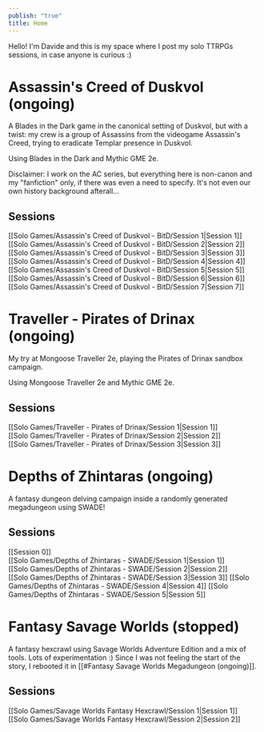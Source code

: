 ```yaml
---
publish: "true"
title: Home
---
```

Hello! 
I'm Davide and this is my space where I post my solo TTRPGs sessions, in case anyone is curious :)

# Assassin's Creed of Duskvol (ongoing)
A Blades in the Dark game in the canonical setting of Duskvol, but with a twist: my crew is a group of Assassins from the videogame Assassin's Creed, trying to eradicate Templar presence in Duskvol.

Using Blades in the Dark and Mythic GME 2e.

Disclaimer: I work on the AC series, but everything here is non-canon and my "fanfiction" only, if there was even a need to specify. It's not even our own history background afterall...

## Sessions
[[Solo Games/Assassin's Creed of Duskvol - BitD/Session 1|Session 1]]  
[[Solo Games/Assassin's Creed of Duskvol - BitD/Session 2|Session 2]]  
[[Solo Games/Assassin's Creed of Duskvol - BitD/Session 3|Session 3]]  
[[Solo Games/Assassin's Creed of Duskvol - BitD/Session 4|Session 4]]  
[[Solo Games/Assassin's Creed of Duskvol - BitD/Session 5|Session 5]]  
[[Solo Games/Assassin's Creed of Duskvol - BitD/Session 6|Session 6]]  
[[Solo Games/Assassin's Creed of Duskvol - BitD/Session 7|Session 7]]  

# Traveller - Pirates of Drinax (ongoing)
My try at Mongoose Traveller 2e, playing the Pirates of Drinax sandbox campaign.

Using Mongoose Traveller 2e and Mythic GME 2e.

## Sessions
[[Solo Games/Traveller - Pirates of Drinax/Session 1|Session 1]]  
[[Solo Games/Traveller - Pirates of Drinax/Session 2|Session 2]]  
[[Solo Games/Traveller - Pirates of Drinax/Session 3|Session 3]]  

# Depths of Zhintaras (ongoing)
A fantasy dungeon delving campaign inside a randomly generated megadungeon using SWADE!

## Sessions
[[Session 0]]  
[[Solo Games/Depths of Zhintaras - SWADE/Session 1|Session 1]]  
[[Solo Games/Depths of Zhintaras - SWADE/Session 2|Session 2]]  
[[Solo Games/Depths of Zhintaras - SWADE/Session 3|Session 3]]
[[Solo Games/Depths of Zhintaras - SWADE/Session 4|Session 4]]
[[Solo Games/Depths of Zhintaras - SWADE/Session 5|Session 5]]

# Fantasy Savage Worlds (stopped)
A fantasy hexcrawl using Savage Worlds Adventure Edition and a mix of tools. Lots of experimentation :)
Since I was not feeling the start of the story, I rebooted it in [[#Fantasy Savage Worlds Megadungeon (ongoing)]].

## Sessions
[[Solo Games/Savage Worlds Fantasy Hexcrawl/Session 1|Session 1]]  
[[Solo Games/Savage Worlds Fantasy Hexcrawl/Session 2|Session 2]]  

